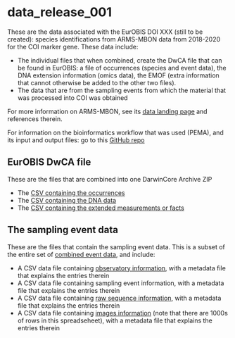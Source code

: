# data_release_001

These are the data associated with the EurOBIS DOI XXX (still to be created): species identifications from ARMS-MBON data from 2018-2020 for the COI marker gene. These data include: 
* The individual files that when combined, create the DwCA file that can be found in EurOBIS: a file of occurrences (species and event data), the DNA extension information (omics data), the EMOF (extra information that cannot otherwise be added to the other two files).
* The data that are from the sampling events from which the material that was processed into COI was obtained

For more information on ARMS-MBON, see its [data landing page](data.arms-mbon.org) and references therein. 

For information on the bioinformatics workflow that was used (PEMA), and its input and output files: go to this [GitHub repo](https://github.com/arms-mbon/analysis_release_001)


## EurOBIS DwCA file
These are the files that are combined into one DarwinCore Archive ZIP
* The [CSV containing the occurrences](https://github.com/arms-mbon/data_release_001/blob/main/ARMS_COI_Occurrence.csv) 
* The [CSV containing the DNA data](https://github.com/arms-mbon/data_release_001/blob/main/ARMS_COI_DNAextension.csv) 
* The [CSV containing the extended measurements or facts](https://github.com/arms-mbon/data_release_001/blob/main/ARMS_COI_EMOF.csv) 


## The sampling event data
These are the files that contain the sampling event data. This is a subset of the entire set of [combined event data](https://github.com/arms-mbon/data_workspace/tree/main/QualityControlledData/Combined), and include: 
* A CSV data file containing [observatory information](https://github.com/arms-mbon/data_release_001/blob/main/ObservatoryData_data_release_001.csv), with a metadata file that explains the entries therein
* A CSV data file containing sampling event information, with a metadata file that explains the entries therein
* A CSV data file containing [raw sequence information](https://github.com/arms-mbon/data_release_001/blob/main/OmicsData_data_release_001.csv), with a metadata file that explains the entries therein
* A CSV data file containing [images information](https://github.com/arms-mbon/data_release_001/blob/main/ImageData_data_release_001.csv) (note that there are 1000s of rows in this spreadseheet), with a metadata file that explains the entries therein


